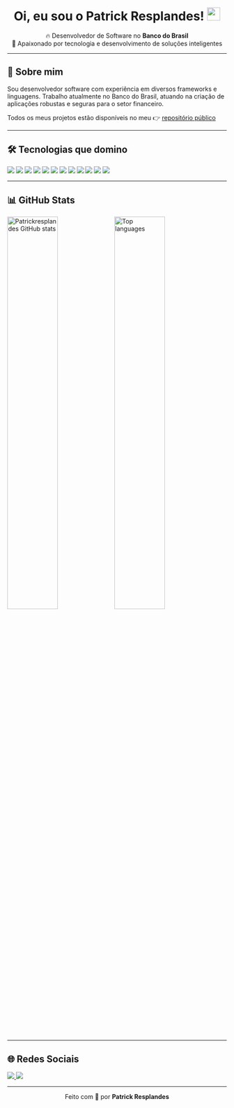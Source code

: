 <h1 align="center">Oi, eu sou o Patrick Resplandes! <img src="https://raw.githubusercontent.com/kaueMarques/kaueMarques/master/hi.gif" width="30px"></h1>

<p align="center">
  🔥 Desenvolvedor de Software no <strong>Banco do Brasil</strong> <br/>
  🚀 Apaixonado por tecnologia e desenvolvimento de soluções inteligentes
</p>

---

## 🚀 Sobre mim

Sou desenvolvedor software com experiência em diversos frameworks e linguagens. Trabalho atualmente no Banco do Brasil, atuando na criação de aplicações robustas e seguras para o setor financeiro.

Todos os meus projetos estão disponíveis no meu 👉 [repositório público](https://github.com/Patrickresplandes?tab=repositories)

---

## 🛠️ Tecnologias que domino

<p align="left">
  <img src="https://img.shields.io/badge/Next.js-000000?style=for-the-badge&logo=nextdotjs&logoColor=white" />
  <img src="https://img.shields.io/badge/React-20232A?style=for-the-badge&logo=react&logoColor=61DAFB" />
  <img src="https://img.shields.io/badge/Angular-DD0031?style=for-the-badge&logo=angular&logoColor=white" />
  <img src="https://img.shields.io/badge/TypeScript-007ACC?style=for-the-badge&logo=typescript&logoColor=white" />
  <img src="https://img.shields.io/badge/JavaScript-F7DF1E?style=for-the-badge&logo=javascript&logoColor=black" />
  <img src="https://img.shields.io/badge/Python-3776AB?style=for-the-badge&logo=python&logoColor=white" />
  <img src="https://img.shields.io/badge/Java-ED8B00?style=for-the-badge&logo=java&logoColor=white" />
  <img src="https://img.shields.io/badge/MongoDB-4EA94B?style=for-the-badge&logo=mongodb&logoColor=white" />
  <img src="https://img.shields.io/badge/PostgreSQL-336791?style=for-the-badge&logo=postgresql&logoColor=white" />
  <img src="https://img.shields.io/badge/Oracle-F80000?style=for-the-badge&logo=oracle&logoColor=white" />
  <img src="https://img.shields.io/badge/MySQL-00000F?style=for-the-badge&logo=mysql&logoColor=white" />
  <img src="https://img.shields.io/badge/Ubuntu-E95420?style=for-the-badge&logo=ubuntu&logoColor=white" />
</p>

---

## 📊 GitHub Stats

<p align="left">
  <img width="48%" src="https://github-readme-stats.vercel.app/api?username=patrickresplandes&show_icons=true&theme=radical" alt="Patrickresplandes GitHub stats" />
  <img width="48%" src="https://github-readme-stats.vercel.app/api/top-langs/?username=patrickresplandes&layout=compact&theme=radical" alt="Top languages" />
</p>

---

## 🌐 Redes Sociais

<p align="left">
  <a href="https://www.linkedin.com/in/patrick-resplandes-736524193" target="_blank">
    <img src="https://img.shields.io/badge/LinkedIn-0077B5?style=for-the-badge&logo=linkedin&logoColor=white" />
  </a>
  <a href="https://www.instagram.com/invites/contact/?i=h7xh1aw4f26y&utm_content=pyog8r" target="_blank">
    <img src="https://img.shields.io/badge/Instagram-E4405F?style=for-the-badge&logo=instagram&logoColor=white" />
  </a>
</p>

---

<p align="center">
  Feito com 💙 por <strong>Patrick Resplandes</strong>
</p>

    
  
